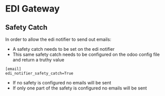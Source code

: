 # EDI Gateway

## Safety Catch

In order to allow the edi notifier to send out emails:
- A safety catch needs to be set on the edi notifier
- This same safety catch needs to be configured on the odoo config file and return a truthy value
```
[email]
edi_notifier_safety_catch=True
```
- If no safety is configured no emails will be sent
- If only one part of the safety is configured no emails will be sent

